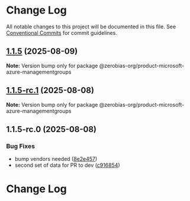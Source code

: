 # Change Log

All notable changes to this project will be documented in this file.
See [Conventional Commits](https://conventionalcommits.org) for commit guidelines.

## [1.1.5](https://github.com/zerobias-org/product/compare/@zerobias-org/product-microsoft-azure-managementgroups@1.1.5-rc.1...@zerobias-org/product-microsoft-azure-managementgroups@1.1.5) (2025-08-09)

**Note:** Version bump only for package @zerobias-org/product-microsoft-azure-managementgroups





## [1.1.5-rc.1](https://github.com/zerobias-org/product/compare/@zerobias-org/product-microsoft-azure-managementgroups@1.1.5-rc.0...@zerobias-org/product-microsoft-azure-managementgroups@1.1.5-rc.1) (2025-08-08)

**Note:** Version bump only for package @zerobias-org/product-microsoft-azure-managementgroups





## 1.1.5-rc.0 (2025-08-08)


### Bug Fixes

* bump vendors needed ([8e2e457](https://github.com/zerobias-org/product/commit/8e2e457e0b5d7141a05e8f2c178bc2854f2b7178))
* second set of data for PR to dev ([c916854](https://github.com/zerobias-org/product/commit/c916854bcf229b1c2042ffdea18472d66a061aaf))





# Change Log
